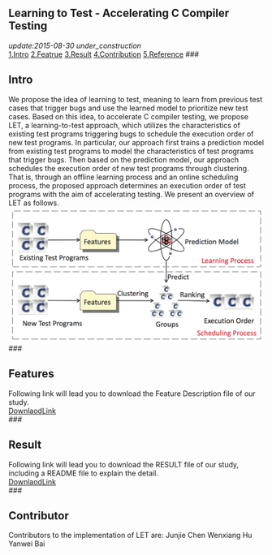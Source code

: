 Learning to Test - Accelerating C Compiler Testing
---
*update:2015-08-30 under_construction*  
[1.Intro](#1) [2.Featrue](#2) [3.Result](#3) [4.Contribution](#4) [5.Reference](#5)
###<h2 id="1">Intro</h2>
We propose the idea of learning to test, meaning to learn from previous test cases that trigger bugs and use the learned model to prioritize new test cases. Based on this idea, to accelerate C compiler testing, we propose LET, a learning-to-test approach, which utilizes the characteristics of existing test programs triggering bugs to schedule the execution order of new test programs. In particular, our approach first trains a prediction model from existing test programs to model the characteristics of test programs that trigger bugs. Then based on the prediction model, our approach schedules the execution order of new test programs through clustering. That is, through an offline learning process and an online scheduling process, the proposed approach determines an execution order of test programs with the aim of accelerating testing. We present an overview of LET as follows.
![](./image/pro.png)
###<h2 id="2">Features</h2>
Following link will lead you to download the Feature Description file of our study.   
[DownlaodLink](./file/l2t.features.pdf)  
###<h2 id="3"> Result </h2>
Following link will lead you to download the RESULT file of our study, including a README file to explain the detail.   
[DownlaodLink](./file/l2t.result.zip)   
###<h2 id="3"> Contributor </h2>
Contributors to the implementation of LET are:
Junjie Chen
Wenxiang Hu
Yanwei Bai